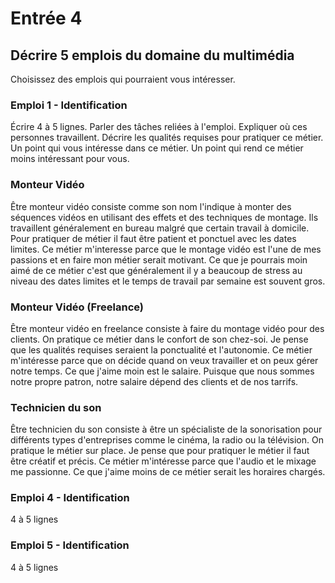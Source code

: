 # Entrée 4
## Décrire 5 emplois du domaine du multimédia
Choisissez des emplois qui pourraient vous intéresser. 

### Emploi 1 - Identification
Écrire 4 à 5 lignes. Parler des tâches reliées à l'emploi. Expliquer où ces personnes travaillent. Décrire les qualités requises pour pratiquer ce métier. Un point qui vous intéresse dans ce métier. Un point qui rend ce métier moins intéressant pour vous.  

### Monteur Vidéo
Être monteur vidéo consiste comme son nom l'indique à monter des séquences vidéos en utilisant des effets et des techniques de montage. Ils travaillent généralement en bureau malgré que certain travail à domicile. Pour pratiquer de métier il faut être patient et ponctuel avec les dates limites. Ce métier m'interesse parce que le montage vidéo est l'une de mes passions et en faire mon métier serait motivant. Ce que je pourrais moin aimé de ce métier c'est que généralement il y a beaucoup de stress au niveau des dates limites et le temps de travail par semaine est souvent gros.

### Monteur Vidéo (Freelance)
Être monteur vidéo en freelance consiste à faire du montage vidéo pour des clients. On pratique ce métier dans le confort de son chez-soi. Je pense que les qualités requises seraient la ponctualité et l'autonomie. Ce métier m'intéresse parce que on décide quand on veux travailler et on peux gérer notre temps. Ce que j'aime moin est le salaire. Puisque que nous sommes notre propre patron, notre salaire dépend des clients et de nos tarrifs.

### Technicien du son
Être technicien du son consiste à être un spécialiste de la sonorisation pour différents types d'entreprises comme le cinéma, la radio ou la télévision. On pratique le métier sur place. Je pense que pour pratiquer le métier il faut être créatif et précis. Ce métier m'intéresse parce que l'audio et le mixage me passionne. Ce que j'aime moins de ce métier serait les horaires chargés.

### Emploi 4 - Identification
4 à 5 lignes

### Emploi 5 - Identification
4 à 5 lignes
